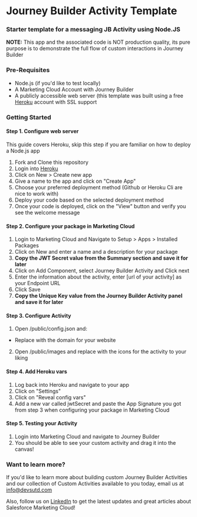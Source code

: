 # Journey Builder Activity Template

### Starter template for a messaging JB Activity using Node.JS

**NOTE:** This app and the associated code is NOT production quality, its pure purpose is to demonstrate the full flow of custom interactions in Journey Builder

### Pre-Requisites

- Node.js (if you'd like to test locally)
- A Marketing Cloud Account with Journey Builder
- A publicly accessible web server (this template was built using a free [Heroku](https://heroku.com) account with SSL support

### Getting Started

#### Step 1. Configure web server

This guide covers Heroku, skip this step if you are familiar on how to deploy a Node.js app

1. Fork and Clone this repository
2. Login into [Heroku](https://heroku.com)
3. Click on New > Create new app
4. Give a name to the app and click on "Create App"
5. Choose your preferred deployment method (Github or Heroku Cli are nice to work with)
6. Deploy your code based on the selected deployment method
7. Once your code is deployed, click on the "View" button and verify you see the welcome message

#### Step 2. Configure your package in Marketing Cloud

1. Login to Marketing Cloud and Navigate to Setup > Apps > Installed Packages
2. Click on New and enter a name and a description for your package
3. **Copy the JWT Secret value from the Summary section and save it for later**
4. Click on Add Component, select Journey Builder Activity and Click next
5. Enter the information about the activity, enter [url of your activity] as your Endpoint URL
6. Click Save
7. **Copy the Unique Key value from the Journey Builder Activity panel and save it for later**

#### Step 3. Configure Activity

1. Open /public/config.json and:

- Replace <your-domain-here> with the domain for your website

2. Open /public/images and replace with the icons for the activity to your liking

#### Step 4. Add Heroku vars

1. Log back into Heroku and navigate to your app
2. Click on "Settings"
3. Click on "Reveal config vars"
4. Add a new var called jwtSecret and paste the App Signature you got from step 3 when configuring your package in Marketing Cloud

#### Step 5. Testing your Activity

1. Login into Marketing Cloud and navigate to Journey Builder
2. You should be able to see your custom activity and drag it into the canvas!

### Want to learn more?

If you'd like to learn more about building custom Journey Builder Activities and our collection of Custom Activities available to you today, email us at [info@devsutd.com](mailto:info@devsutd.com)

Also, follow us on [LinkedIn](https://www.linkedin.com/company/10701607/) to get the latest updates and great articles about Salesforce Marketing Cloud!
